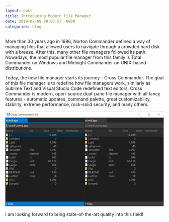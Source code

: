 ```yaml
---
layout: post
title: Introducing Modern File Manager
date: 2019-02-09 00:05:57 -0800
categories: blog
---
```


More than 30 years ago in 1986, Norton Commander defined a way of managing files that allowed users to navigate through a crowded hard disk with a breeze. After this, many other file managers followed its path. Nowadays, the most popular file manager from this family is Total Commander on Windows and Midnight Commander on UNIX-based distributions.

Today, the new file manager starts its journey - Cross Commander. The goal of this file manager is to redefine how file managers work, similarly as Sublime Text and Visual Studio Code redefined text editors. Cross Commander is modern, open-source dual-pane file manager with all fancy features - automatic updates, command palette, great customizability, stability, extreme performance, rock-solid security, and many others.

![Screenshot](/images/2019-02-09-screenshot.png)

I am looking forward to bring state-of-the-art quality into this field!
